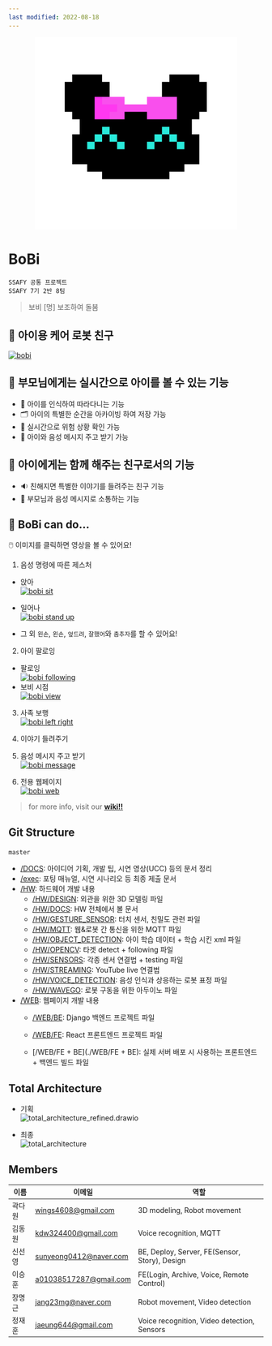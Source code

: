 ```yaml
---
last modified: 2022-08-18
---
```


<p align='center'>
  <img src="./DOCS/etc/bobi_dot.png" alt="icon" width="400"> 
</p>


# BoBi 
`SSAFY 공통 프로젝트`  
`SSAFY 7기 2반 8팀`

> 보비 [명] 보조하여 돌봄  

## 👫 아이용 케어 로봇 친구

[![bobi](https://img.youtube.com/vi/Bp4MuVhe0w8/0.jpg)](https://youtu.be/Bp4MuVhe0w8)



## 👀 부모님에게는 실시간으로 아이를 볼 수 있는 기능  

- 👯 아이를 인식하여 따라다니는 기능  
- 🗂️ 아이의 특별한 순간을 아카이빙 하여 저장 가능  
- 🚨 실시간으로 위험 상황 확인 가능  
- 💌 아이와 음성 메시지 주고 받기 가능  



## 👫 아이에게는 함께 해주는 친구로서의 기능

- 🔉 친해지면 특별한 이야기를 들려주는 친구 기능
- 💌 부모님과 음성 메시지로 소통하는 기능



## 🤖 BoBi can do...

🖱️ 이미지를 클릭하면 영상을 볼 수 있어요!  

1. 음성 명령에 따른 제스처
- 앉아  
[![bobi sit](https://img.youtube.com/vi/QayOqNE-Qvk/0.jpg)](https://youtu.be/QayOqNE-Qvk)
- 일어나  
[![bobi stand up](https://img.youtube.com/vi/nqKIE4EKs0M/0.jpg)](https://youtu.be/nqKIE4EKs0M)  

- 그 외 `왼손`, `왼손`, `엎드려`, `잘했어`와 `춤추자`를 할 수 있어요!
2. 아이 팔로잉
- 팔로잉  
[![bobi following](https://img.youtube.com/vi/AR1pQhxaYFQ/0.jpg)](https://youtu.be/AR1pQhxaYFQ)  
- 보비 시점  
[![bobi view](https://img.youtube.com/vi/_ghxQe-UKGY/0.jpg)](https://youtu.be/_ghxQe-UKGY)  
3. 사족 보행  
[![bobi left right](https://img.youtube.com/vi/R6O0f2qAB7g/0.jpg)](https://youtu.be/R6O0f2qAB7g)
4. 이야기 들려주기
5. 음성 메시지 주고 받기  
[![bobi message](https://img.youtube.com/vi/tOKoOfi_7MY/0.jpg)](https://youtu.be/tOKoOfi_7MY)

6. 전용 웹페이지  
[![bobi web](https://img.youtube.com/vi/2NgXGsnAArI/0.jpg)](https://youtu.be/2NgXGsnAArI)

> for more info, visit our [**wiki!!**](https://lab.ssafy.com/s07-webmobile3-sub2/S07P12A208/-/wikis/home)



## Git Structure

`master`

- [/DOCS](./DOCS): 아이디어 기획, 개발 팁, 시연 영상(UCC) 등의 문서 정리
- [/exec](./exec): 포팅 매뉴얼, 시연 시나리오 등 최종 제출 문서
- [/HW](./HW): 하드웨어 개발 내용
  - [/HW/DESIGN](./HW/DESIGN): 외관을 위한 3D 모델링 파일
  - [/HW/DOCS](./HW/DOCS): HW 전체에서 볼 문서
  - [/HW/GESTURE_SENSOR](./HW/GESTURE_SENSOR): 터치 센서, 친밀도 관련 파일
  - [/HW/MQTT](./HW/MQTT): 웹&로봇 간 통신을 위한 MQTT 파일
  - [/HW/OBJECT_DETECTION](./HW/OBJECT_DETECTION): 아이 학습 데이터 + 학습 시킨 xml 파일
  - [/HW/OPENCV](./HW/OPENCV): 타겟 detect + following 파일
  - [/HW/SENSORS](./HW/SENSORS): 각종 센서 연결법 + testing 파일
  - [/HW/STREAMING](./HW/STREAMING): YouTube live 연결법
  - [/HW/VOICE_DETECTION](./HW/VOICE_DETECTION): 음성 인식과 상응하는 로봇 표정 파일
  - [/HW/WAVEGO](./HW/WAVEGO): 로봇 구동을 위한 아두이노 파일
- [/WEB](./WEB): 웹페이지 개발 내용
  - [/WEB/BE](./WEB/BE): Django 백엔드 프로젝트 파일
  - [/WEB/FE](./WEB/FE): React 프론트엔드 프로젝트 파일

  - [/WEB/FE + BE](./WEB/FE + BE): 실제 서버 배포 시 사용하는 프론트엔드 + 백엔드 빌드 파일



## Total Architecture

- 기획  
![total_architecture_refined.drawio](/uploads/a5c85dfe389a1280565afa1ecd76e5ae/total_architecture_refined.drawio.png)

- 최종  
![total_architecture](/uploads/6aa48867839c48b3a5ac4dc84bdd26d8/total_architecture.png)



## Members

|이름 | 이메일 | 역할 |
|---|---|---|
|곽다원 | wings4608@gmail.com | 3D modeling, Robot movement |
|김동원 | kdw324400@gmail.com | Voice recognition, MQTT |
|신선영 | sunyeong0412@naver.com | BE, Deploy, Server, FE(Sensor, Story), Design|
|이승훈 | a01038517287@gmail.com | FE(Login, Archive, Voice, Remote Control)|
|장명근 | jang23mg@naver.com | Robot movement, Video detection |
|정재훈 | jaeung644@gmail.com | Voice recognition, Video detection, Sensors |
